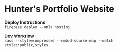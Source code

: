 # Hunter's Portfolio Website

**Deploy Instructions**  
`firebase deploy --only hosting`

**Dev Workflow**  
`sass --style=compressed --embed-source-map --watch styles:public/styles`

